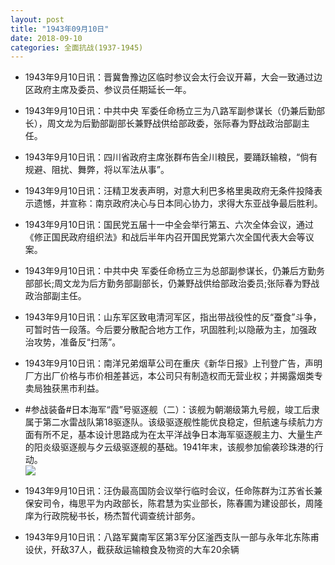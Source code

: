 ```yaml
---
layout: post
title: "1943年09月10日"
date: 2018-09-10
categories: 全面抗战(1937-1945)
---
```


<meta name="referrer" content="no-referrer" />

- 1943年9月10日讯：晋冀鲁豫边区临时参议会太行会议开幕，大会一致通过边区政府主席及委员、参议员任期延长一年。 

- 1943年9月10日讯：中共中央 军委任命杨立三为八路军副参谋长（仍兼后勤部长），周文龙为后勤部副部长兼野战供给部政委，张际春为野战政治部副主任。 

- 1943年9月10日讯：四川省政府主席张群布告全川粮民，要踊跃输粮，“倘有规避、阻扰、舞弊，将以军法从事”。 

- 1943年9月10日讯：汪精卫发表声明，对意大利巴多格里奥政府无条件投降表示遗憾，并宣称：南京政府决心与日本同心协力，求得大东亚战争最后胜利。 

- 1943年9月10日讯：国民党五届十一中全会举行第五、六次全体会议，通过《修正国民政府组织法》和战后半年内召开国民党第六次全国代表大会等议案。 

- 1943年9月10日讯：中共中央 军委任命杨立三为总部副参谋长，仍兼后方勤务部部长;周文龙为后方勤务部副部长，仍兼野战供给部政治委员;张际春为野战政治部副主任。 

- 1943年9月10日讯：山东军区致电清河军区，指出带战役性的反“蚕食”斗争，可暂时告一段落。今后要分散配合地方工作，巩固胜利;以隐蔽为主，加强政治攻势，准备反“扫荡”。 

- 1943年9月10日讯：南洋兄弟烟草公司在重庆《新华日报》上刊登广告，声明厂方出厂价格与市价相差甚远，本公司只有制造权而无营业权；并揭露烟类专卖局独获黑市利益。 

- #参战装备#日本海军“霞”号驱逐舰（二）：该舰为朝潮级第九号舰，竣工后隶属于第二水雷战队第18驱逐队。该级驱逐舰性能优良稳定，但航速与续航力方面有所不足，基本设计思路成为在太平洋战争日本海军驱逐舰主力、大量生产的阳炎级驱逐舰与夕云级驱逐舰的基础。1941年末，该舰参加偷袭珍珠港的行动。 <br/><img src="https://wx2.sinaimg.cn/large/aca367d8ly1fv47r01dxqj20n00prwo7.jpg" />

- 1943年9月10日讯：汪伪最高国防会议举行临时会议，任命陈群为江苏省长兼保安司令，梅思平为内政部长，陈君慧为实业部长，陈春圃为建设部长，周隆庠为行政院秘书长，杨杰暂代调查统计部务。 

- 1943年9月10日讯：八路军冀南军区第3军分区滏西支队一部与永年北东陈甫设伏，歼敌37人，截获敌运输粮食及物资的大车20余辆 

